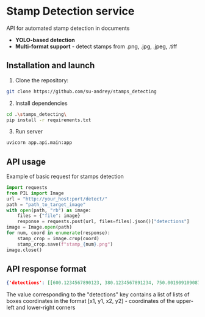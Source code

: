 # Stamp Detection service
API for automated stamp detection in documents
- **YOLO-based detection**
- **Multi-format support** - detect stamps from .png, .jpg, .jpeg, .tiff 
## Installation and launch
1. Clone the repository:
```bash
git clone https://github.com/su-andrey/stamps_detecting
```
2. Install dependencies
```bash
cd .\stamps_detecting\
pip install -r requirements.txt
```
3. Run server
```bash
uvicorn app.api.main:app
```
## API usage
Example of basic request for stamps detection
```python
import requests
from PIL import Image
url = "http://your_host:port/detect/"
path = "path_to_target_image"
with open(path, "rb") as image:
    files = {"file": image}
    response = requests.post(url, files=files).json()["detections"]
image = Image.open(path)
for num, coord in enumerate(response):
    stamp_crop = image.crop(coord)
    stamp_crop.save(f"stamp_{num}.png")
image.close()
```
## API response format
```json
{'detections': [[600.1234567890123, 380.1234567891234, 750.0019091090875, 520.95090790875], [55.55533399911999, 333.6250005175780, 190.5443878778828, 475.0750750750750]]}
```
The value corresponding to the "detections" key contains a list of lists of boxes coordinates in the format [x1, y1, x2, y2] - coordinates of the upper-left and lower-right corners
